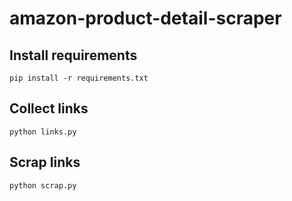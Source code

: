 # amazon-product-detail-scraper

## Install requirements
```
pip install -r requirements.txt
```

## Collect links
```
python links.py
```

## Scrap links
```
python scrap.py
```